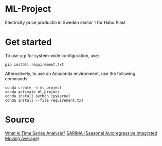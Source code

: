 # ML-Project

Electricity price productio in Sweden sector 1 for Habo Plast

# Get started
To use `pip` for system-wide configuration, use:

```plain
pip install requirement.txt
```

Alternatively, to use an Anaconda environment, use the following commands:

```plain
conda create -n ml_project
conda activate ml_project
conda install python ipykernel
conda install --file requirement.txt 
```

# Source

[What is Time Series Analysis?](https://www.youtube.com/watch?v=GE3JOFwTWVM)
[SARIMA (Seasonal Autoregressive Integrated Moving Average)](https://www.geeksforgeeks.org/sarima-seasonal-autoregressive-integrated-moving-average/)
